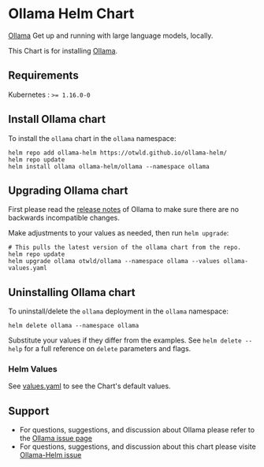 # Ollama Helm Chart

[Ollama](https://ollama.ai/) Get up and running with large language models, locally.

This Chart is for installing [Ollama](https://github.com/jmorganca/ollama).

## Requirements

Kubernetes : `>= 1.16.0-0`

## Install Ollama chart

To install the `ollama` chart in the `ollama` namespace:

```console
helm repo add ollama-helm https://otwld.github.io/ollama-helm/
helm repo update
helm install ollama ollama-helm/ollama --namespace ollama
```

## Upgrading Ollama chart

First please read the [release notes](https://github.com/jmorganca/ollama/releases) of Ollama to make sure there are no backwards incompatible changes.

Make adjustments to your values as needed, then run `helm upgrade`:

```console
# This pulls the latest version of the ollama chart from the repo.
helm repo update
helm upgrade ollama otwld/ollama --namespace ollama --values ollama-values.yaml
```

## Uninstalling Ollama chart

To uninstall/delete the `ollama` deployment in the `ollama` namespace:

```console
helm delete ollama --namespace ollama
```

Substitute your values if they differ from the examples. See `helm delete --help` for a full reference on `delete` parameters and flags.

### Helm Values

See [values.yaml](values.yaml) to see the Chart's default values.

## Support

- For questions, suggestions, and discussion about Ollama please refer to the [Ollama issue page](https://github.com/jmorganca/ollama/issues)
- For questions, suggestions, and discussion about this chart please visite [Ollama-Helm issue](https://github.com/otwld/ollama-helm/issues)